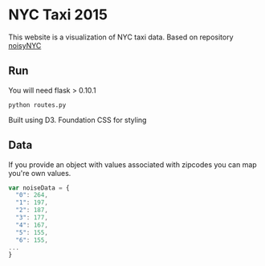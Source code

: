 NYC Taxi 2015
=============
This website is a visualization of NYC taxi data.
Based on repository [noisyNYC](https://github.com/zunayed/noisyNYC)

## Run
You will need flask > 0.10.1
```
python routes.py
```
Built using D3. Foundation CSS for styling

## Data
If you provide an object with values associated with zipcodes you can map you're own values. 

``` .js
var noiseData = {
  "0": 264,
  "1": 197,
  "2": 187,
  "3": 177,
  "4": 167,
  "5": 155,
  "6": 155,
...
}
```